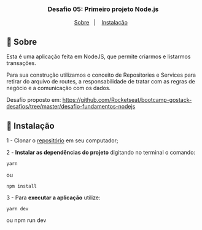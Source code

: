<h3 align="center">
  Desafio 05: Primeiro projeto Node.js
</h3>


<p align="center">
  <a href="#-sobre">Sobre</a>&nbsp;&nbsp;&nbsp;|&nbsp;&nbsp;&nbsp;
  <a href="#-instalação">Instalação</a>&nbsp;&nbsp;&nbsp;
</p>


## 🚀 **Sobre**
Esta é uma aplicação feita em NodeJS, que permite criarmos e listarmos transações.

Para sua construção utilizamos o conceito de Repositories e Services para retirar do arquivo de routes, a responsabilidade de tratar com as regras de negócio e a comunicação com os dados.

Desafio proposto em: https://github.com/Rocketseat/bootcamp-gostack-desafios/tree/master/desafio-fundamentos-nodejs

## 🚀 **Instalação**
1 - Clonar o [repositório](https://github.com/MateusTymoniuk/gostack2020-desafio05-desafio-fundamentos-nodejs) em seu computador;

2 - **Instalar as dependências do projeto** digitando no terminal o comando:

    yarn

ou

    npm install

3 - Para **executar a aplicação** utilize:

    yarn dev

ou
    npm run dev
